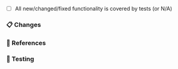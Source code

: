 <!--
❗ For general support or usage questions, use the Auth0 Community forums or raise a support ticket.

By submitting a Pull Request to this repository, you agree to the terms within the Auth0 Code of Conduct: https://github.com/auth0/open-source-template/blob/master/CODE-OF-CONDUCT.md.
-->

- [ ] All new/changed/fixed functionality is covered by tests (or N/A)

<!-- 
❗ The above item is required. Pull Requests with an incomplete or missing checklist will be unceremoniously closed.
-->

### 📋 Changes

<!-- 
Describe both what is changing and why this is important. Include:

- Types and methods added, deleted, or changed
- A summary of usage if this is a new feature
-->

### 📎 References

<!-- 
Add relevant links supporting this change, such as:

- GitHub issue/PR number addressed or fixed
- Auth0 Community post
- StackOverflow answer
- Related pull requests/issues from other repositories

If there are no references, simply delete this section.
-->

### 🎯 Testing

<!-- 
Describe how this can be tested by reviewers. Be specific about anything not tested and why. Tests must be added for all new functionality. Existing tests must be updated for all changed/fixed functionality, where applicable. All tests must complete without errors.

Include any manual steps for testing end-to-end, or for testing functionality not covered by unit tests.
-->
